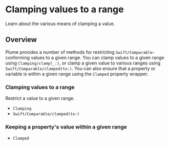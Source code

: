 # Clamping values to a range

Learn about the various means of clamping a value.

## Overview

Plume provides a number of methods for restricting ``Swift/Comparable``-conforming values to a given range. You can clamp values to a given range using ``Clamping/clamp(_:)``, or clamp a given value to various ranges using ``Swift/Comparable/clamped(to:)``. You can also ensure that a property or variable is within a given range using the ``Clamped`` property wrapper.

### Clamping values to a range

Restrict a value to a given range.

- ``Clamping``
- ``Swift/Comparable/clamped(to:)``

### Keeping a property's value within a given range

- ``Clamped``
